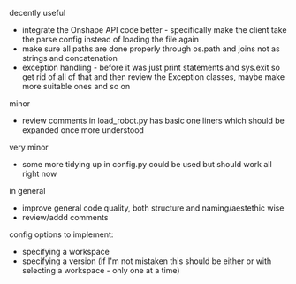 decently useful
- integrate the Onshape API code better - specifically make the client take the parse config instead of loading the file again
- make sure all paths are done properly through os.path and joins not as strings and concatenation
- exception handling - before it was just print statements and sys.exit so get rid of all of that and then review the Exception classes, maybe make more suitable ones and so on

minor
- review comments in load_robot.py has basic one liners which should be expanded once more understood

very minor
- some more tidying up in config.py could be used but should work all right now

in general
- improve general code quality, both structure and naming/aestethic wise
- review/addd comments

config options to implement:
- specifying a workspace
- specifying a version (if I'm not mistaken this should be either or with selecting a workspace - only one at a time)
